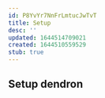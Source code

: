 ```yaml
---
id: P8YvYr7NnFrLmtucJwTvT
title: Setup
desc: ''
updated: 1644514709021
created: 1644510559529
stub: true
---
```


## Setup dendron